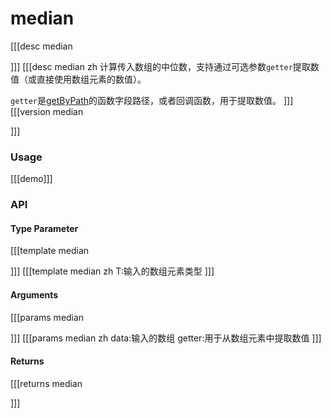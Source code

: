 # median
[[[desc median

]]]
[[[desc median zh
计算传入数组的中位数，支持通过可选参数`getter`提取数值（或直接使用数组元素的数值）。

`getter`是[getByPath](../object/getByPath)的函数字段路径，或者回调函数，用于提取数值。
]]]
[[[version median
  
]]]
### Usage

[[[demo]]]


### API

#### Type Parameter
[[[template median

]]]
[[[template median zh
T:输入的数组元素类型
]]]
#### Arguments
[[[params median

]]]
[[[params median zh
data:输入的数组
getter:用于从数组元素中提取数值
]]]
#### Returns
[[[returns median

]]]